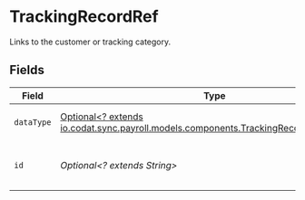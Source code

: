 # TrackingRecordRef

Links to the customer or tracking category.


## Fields

| Field                                                                                                                                         | Type                                                                                                                                          | Required                                                                                                                                      | Description                                                                                                                                   | Example                                                                                                                                       |
| --------------------------------------------------------------------------------------------------------------------------------------------- | --------------------------------------------------------------------------------------------------------------------------------------------- | --------------------------------------------------------------------------------------------------------------------------------------------- | --------------------------------------------------------------------------------------------------------------------------------------------- | --------------------------------------------------------------------------------------------------------------------------------------------- |
| `dataType`                                                                                                                                    | [Optional<? extends io.codat.sync.payroll.models.components.TrackingRecordRefDataType>](../../models/components/TrackingRecordRefDataType.md) | :heavy_minus_sign:                                                                                                                            | Name of underlying data type.                                                                                                                 | trackingCategories                                                                                                                            |
| `id`                                                                                                                                          | *Optional<? extends String>*                                                                                                                  | :heavy_minus_sign:                                                                                                                            | 'id' of the underlying record or data type.                                                                                                   |                                                                                                                                               |